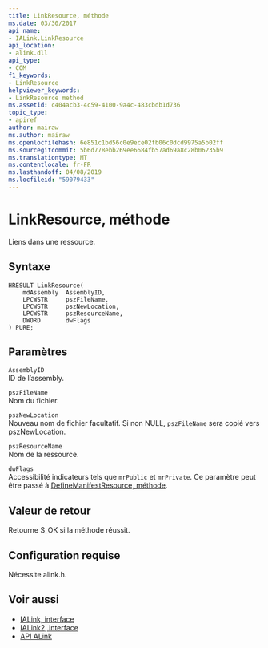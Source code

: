 ```yaml
---
title: LinkResource, méthode
ms.date: 03/30/2017
api_name:
- IALink.LinkResource
api_location:
- alink.dll
api_type:
- COM
f1_keywords:
- LinkResource
helpviewer_keywords:
- LinkResource method
ms.assetid: c404acb3-4c59-4100-9a4c-483cbdb1d736
topic_type:
- apiref
author: mairaw
ms.author: mairaw
ms.openlocfilehash: 6e851c1bd56c0e9ece02fb06c0dcd9975a5b02ff
ms.sourcegitcommit: 5b6d778ebb269ee6684fb57ad69a8c28b06235b9
ms.translationtype: MT
ms.contentlocale: fr-FR
ms.lasthandoff: 04/08/2019
ms.locfileid: "59079433"
---
```

# <a name="linkresource-method"></a>LinkResource, méthode
Liens dans une ressource.  
  
## <a name="syntax"></a>Syntaxe  
  
```  
HRESULT LinkResource(  
    mdAssembly  AssemblyID,  
    LPCWSTR     pszFileName,  
    LPCWSTR     pszNewLocation,  
    LPCWSTR     pszResourceName,  
    DWORD       dwFlags  
) PURE;  
```  
  
## <a name="parameters"></a>Paramètres  
 `AssemblyID`  
 ID de l’assembly.  
  
 `pszFileName`  
 Nom du fichier.  
  
 `pszNewLocation`  
 Nouveau nom de fichier facultatif. Si non NULL, `pszFileName` sera copié vers pszNewLocation.  
  
 `pszResourceName`  
 Nom de la ressource.  
  
 `dwFlags`  
 Accessibilité indicateurs tels que `mrPublic` et `mrPrivate`. Ce paramètre peut être passé à [DefineManifestResource, méthode](../../../../docs/framework/unmanaged-api/metadata/imetadataassemblyemit-definemanifestresource-method.md).  
  
## <a name="return-value"></a>Valeur de retour  
 Retourne S_OK si la méthode réussit.  
  
## <a name="requirements"></a>Configuration requise  
 Nécessite alink.h.  
  
## <a name="see-also"></a>Voir aussi

- [IALink, interface](../../../../docs/framework/unmanaged-api/alink/ialink-interface.md)
- [IALink2, interface](../../../../docs/framework/unmanaged-api/alink/ialink2-interface.md)
- [API ALink](../../../../docs/framework/unmanaged-api/alink/index.md)
